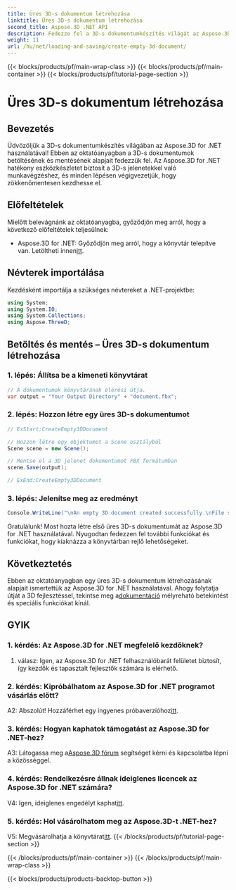 ```yaml
---
title: Üres 3D-s dokumentum létrehozása
linktitle: Üres 3D-s dokumentum létrehozása
second_title: Aspose.3D .NET API
description: Fedezze fel a 3D-s dokumentumkészítés világát az Aspose.3D for .NET segítségével. Könnyedén létrehozhat, szerkeszthet és menthet lenyűgöző 3D-s jeleneteket.
weight: 11
url: /hu/net/loading-and-saving/create-empty-3d-document/
---
```


{{< blocks/products/pf/main-wrap-class >}}
{{< blocks/products/pf/main-container >}}
{{< blocks/products/pf/tutorial-page-section >}}

# Üres 3D-s dokumentum létrehozása

## Bevezetés

Üdvözöljük a 3D-s dokumentumkészítés világában az Aspose.3D for .NET használatával! Ebben az oktatóanyagban a 3D-s dokumentumok betöltésének és mentésének alapjait fedezzük fel. Az Aspose.3D for .NET hatékony eszközkészletet biztosít a 3D-s jelenetekkel való munkavégzéshez, és minden lépésen végigvezetjük, hogy zökkenőmentesen kezdhesse el.

## Előfeltételek

Mielőtt belevágnánk az oktatóanyagba, győződjön meg arról, hogy a következő előfeltételek teljesülnek:

-  Aspose.3D for .NET: Győződjön meg arról, hogy a könyvtár telepítve van. Letöltheti innen[itt](https://releases.aspose.com/3d/net/).

## Névterek importálása

Kezdésként importálja a szükséges névtereket a .NET-projektbe:

```csharp
using System;
using System.IO;
using System.Collections;
using Aspose.ThreeD;
```

## Betöltés és mentés – Üres 3D-s dokumentum létrehozása

### 1. lépés: Állítsa be a kimeneti könyvtárat

```csharp
// A dokumentumok könyvtárának elérési útja.
var output = "Your Output Directory" + "document.fbx";
```

### 2. lépés: Hozzon létre egy üres 3D-s dokumentumot

```csharp
// ExStart:CreateEmpty3DDocument

// Hozzon létre egy objektumot a Scene osztályból
Scene scene = new Scene();

// Mentse el a 3D jelenet dokumentumot FBX formátumban
scene.Save(output);

// ExEnd:CreateEmpty3DDocument
```

### 3. lépés: Jelenítse meg az eredményt

```csharp
Console.WriteLine("\nAn empty 3D document created successfully.\nFile saved at " + output);
```

Gratulálunk! Most hozta létre első üres 3D-s dokumentumát az Aspose.3D for .NET használatával. Nyugodtan fedezzen fel további funkciókat és funkciókat, hogy kiaknázza a könyvtárban rejlő lehetőségeket.

## Következtetés

 Ebben az oktatóanyagban egy üres 3D-s dokumentum létrehozásának alapjait ismertettük az Aspose.3D for .NET használatával. Ahogy folytatja útját a 3D fejlesztéssel, tekintse meg a[dokumentáció](https://reference.aspose.com/3d/net/) mélyreható betekintést és speciális funkciókat kínál.

## GYIK

### 1. kérdés: Az Aspose.3D for .NET megfelelő kezdőknek?

1. válasz: Igen, az Aspose.3D for .NET felhasználóbarát felületet biztosít, így kezdők és tapasztalt fejlesztők számára is elérhető.

### 2. kérdés: Kipróbálhatom az Aspose.3D for .NET programot vásárlás előtt?

 A2: Abszolút! Hozzáférhet egy ingyenes próbaverzióhoz[itt](https://releases.aspose.com/).

### 3. kérdés: Hogyan kaphatok támogatást az Aspose.3D for .NET-hez?

 A3: Látogassa meg a[Aspose.3D fórum](https://forum.aspose.com/c/3d/18) segítséget kérni és kapcsolatba lépni a közösséggel.

### 4. kérdés: Rendelkezésre állnak ideiglenes licencek az Aspose.3D for .NET számára?

 V4: Igen, ideiglenes engedélyt kaphat[itt](https://purchase.aspose.com/temporary-license/).

### 5. kérdés: Hol vásárolhatom meg az Aspose.3D-t .NET-hez?

 V5: Megvásárolhatja a könyvtárat[itt](https://purchase.aspose.com/buy).
{{< /blocks/products/pf/tutorial-page-section >}}

{{< /blocks/products/pf/main-container >}}
{{< /blocks/products/pf/main-wrap-class >}}

{{< blocks/products/products-backtop-button >}}
